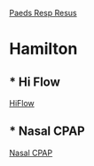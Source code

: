 [Paeds Resp Resus](https://drive.google.com/open?id=16r1dE5zjmYA-N0z2F5SsrjxmvXEDGKZu)

# Hamilton

## * Hi Flow
[HiFlow](https://youtu.be/UkrFbRb0bfY)

## * Nasal CPAP
[Nasal CPAP](https://youtu.be/JeXSA6AnLqQ)

